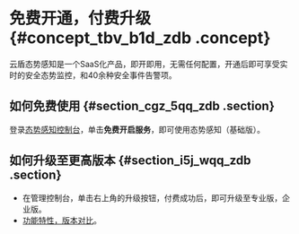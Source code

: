 # 免费开通，付费升级 {#concept_tbv_b1d_zdb .concept}

云盾态势感知是一个SaaS化产品，即开即用，无需任何配置，开通后即可享受实时的安全态势监控，和40余种安全事件告警项。

## 如何免费使用 {#section_cgz_5qq_zdb .section}

登录[态势感知控制台](https://yundun.console.aliyun.com/?p=sas)，单击**免费开启服务**，即可使用态势感知（基础版）。

## 如何升级至更高版本 {#section_i5j_wqq_zdb .section}

-   在管理控制台，单击右上角的升级按钮，付费成功后，即可升级至专业版，企业版。
-   [功能特性，版本对比](../cn.zh-CN/产品简介/功能特性.md#)。

